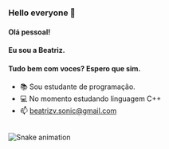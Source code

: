 ### Hello everyone 👋
#### Olá pessoal!
#### Eu sou a Beatriz.
####  Tudo bem com voces? Espero que sim.


- 📚 Sou estudante de programação.
- 💻 No momento estudando linguagem C++
- 📫 beatrizv.sonic@gmail.com

##
  ![Snake animation](https:/biabeatr1z/biabeatr1z/github.com//blob/output/github-contribution-grid-snake.svg)

